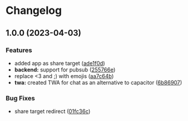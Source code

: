# Changelog

## 1.0.0 (2023-04-03)


### Features

* added app as share target ([ade1f0d](https://github.com/codecat-io/chat/commit/ade1f0d8f243d9709acf036b6238bbb1db794a87))
* **backend:** support for pubsub ([255766e](https://github.com/codecat-io/chat/commit/255766eece640d837461056591b54f7307af8663))
* replace &lt;3 and ;) with emojis ([aa7c64b](https://github.com/codecat-io/chat/commit/aa7c64b8b3734df801332db9b01b1df0f4b88551))
* **twa:** created TWA for chat as an alternative to capacitor ([6b86907](https://github.com/codecat-io/chat/commit/6b86907bdf14f3099085e96e6ebf7c2a8fb45cad))


### Bug Fixes

* share target redirect ([01fc36c](https://github.com/codecat-io/chat/commit/01fc36cd0f90ff21604370a42640a3b35be7608a))
